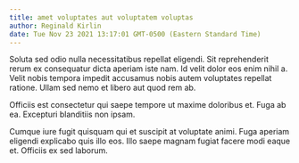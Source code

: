```yaml
---
title: amet voluptates aut voluptatem voluptas
author: Reginald Kirlin
date: Tue Nov 23 2021 13:17:01 GMT-0500 (Eastern Standard Time)
---
```

Soluta sed odio nulla necessitatibus repellat eligendi. Sit reprehenderit rerum ex consequatur dicta aperiam iste nam. Id velit dolor eos enim nihil a. Velit nobis tempora impedit accusamus nobis autem voluptates repellat ratione. Ullam sed nemo et libero aut quod rem ab.

 Officiis est consectetur qui saepe tempore ut maxime doloribus et. Fuga ab ea. Excepturi blanditiis non ipsam.

 Cumque iure fugit quisquam qui et suscipit at voluptate animi. Fuga aperiam eligendi explicabo quis illo eos. Illo saepe magnam fugiat facere modi eaque et. Officiis ex sed laborum.